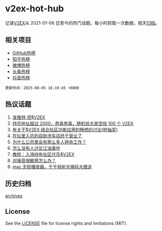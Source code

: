 # v2ex-hot-hub

 记录[V2EX](https://www.v2ex.com/)从 2021-01-06 日至今的热门话题。每小时抓取一次数据，按天[归档](archives)。
 
 ## 相关项目

- [GitHub热榜](https://github.com/lonnyzhang423/github-hot-hub)
- [知乎热榜](https://github.com/lonnyzhang423/zhihu-hot-hub)
- [微博热榜](https://github.com/lonnyzhang423/weibo-hot-hub)
- [头条热榜](https://github.com/lonnyzhang423/toutiao-hot-hub)
- [抖音热榜](https://github.com/lonnyzhang423/douyin-hot-hub)


 `更新时间：2025-08-05 16:19:45 +0800`

## 热议话题

1. [发推特 领$V2EX](https://www.v2ex.com/t/1150000)
1. [持币地址超过 2000，恭喜恭喜，随机给大家空投 100 个 V2EX](https://www.v2ex.com/t/1149873)
1. [有关于$V2EX 结合社区功能应用的畅想的讨论(附抽奖)](https://www.v2ex.com/t/1149962)
1. [在坛里入坑的自助洗车店终于营业了](https://www.v2ex.com/t/1149991)
1. [为什么公司里会有那么多人拼命工作？](https://www.v2ex.com/t/1149977)
1. [怎么没有人讨论江油事件](https://www.v2ex.com/t/1149974)
1. [教程：入场持有社区代币$V2EX](https://www.v2ex.com/t/1149911)
1. [对噪音很敏感怎么办？](https://www.v2ex.com/t/1149955)
1. [mac 无损播放器，千千倾听兑换码大赠送](https://www.v2ex.com/t/1149976)

## 历史归档

[archives](archives)

## License

See the [LICENSE](LICENSE) file for license rights and limitations (MIT).
